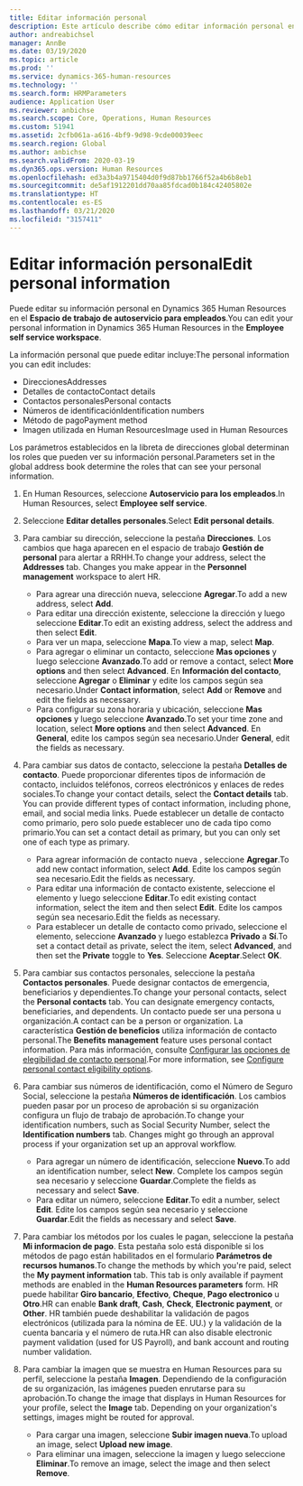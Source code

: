 ```yaml
---
title: Editar información personal
description: Este artículo describe cómo editar información personal en el autoservicio para empleados y gerentes.
author: andreabichsel
manager: AnnBe
ms.date: 03/19/2020
ms.topic: article
ms.prod: ''
ms.service: dynamics-365-human-resources
ms.technology: ''
ms.search.form: HRMParameters
audience: Application User
ms.reviewer: anbichse
ms.search.scope: Core, Operations, Human Resources
ms.custom: 51941
ms.assetid: 2cfb061a-a616-4bf9-9d98-9cde00039eec
ms.search.region: Global
ms.author: anbichse
ms.search.validFrom: 2020-03-19
ms.dyn365.ops.version: Human Resources
ms.openlocfilehash: ed3a3b4a9715404d0f9d87bb1766f52a4b6b8eb1
ms.sourcegitcommit: de5af1912201dd70aa85fdcad0b184c42405802e
ms.translationtype: HT
ms.contentlocale: es-ES
ms.lasthandoff: 03/21/2020
ms.locfileid: "3157411"
---
```

# <a name="edit-personal-information"></a><span data-ttu-id="1de4b-103">Editar información personal</span><span class="sxs-lookup"><span data-stu-id="1de4b-103">Edit personal information</span></span>

<span data-ttu-id="1de4b-104">Puede editar su información personal en Dynamics 365 Human Resources en el **Espacio de trabajo de autoservicio para empleados**.</span><span class="sxs-lookup"><span data-stu-id="1de4b-104">You can edit your personal information in Dynamics 365 Human Resources in the **Employee self service workspace**.</span></span>

<span data-ttu-id="1de4b-105">La información personal que puede editar incluye:</span><span class="sxs-lookup"><span data-stu-id="1de4b-105">The personal information you can edit includes:</span></span>

- <span data-ttu-id="1de4b-106">Direcciones</span><span class="sxs-lookup"><span data-stu-id="1de4b-106">Addresses</span></span>
- <span data-ttu-id="1de4b-107">Detalles de contacto</span><span class="sxs-lookup"><span data-stu-id="1de4b-107">Contact details</span></span>
- <span data-ttu-id="1de4b-108">Contactos personales</span><span class="sxs-lookup"><span data-stu-id="1de4b-108">Personal contacts</span></span>
- <span data-ttu-id="1de4b-109">Números de identificación</span><span class="sxs-lookup"><span data-stu-id="1de4b-109">Identification numbers</span></span>
- <span data-ttu-id="1de4b-110">Método de pago</span><span class="sxs-lookup"><span data-stu-id="1de4b-110">Payment method</span></span>
- <span data-ttu-id="1de4b-111">Imagen utilizada en Human Resources</span><span class="sxs-lookup"><span data-stu-id="1de4b-111">Image used in Human Resources</span></span>

<span data-ttu-id="1de4b-112">Los parámetros establecidos en la libreta de direcciones global determinan los roles que pueden ver su información personal.</span><span class="sxs-lookup"><span data-stu-id="1de4b-112">Parameters set in the global address book determine the roles that can see your personal information.</span></span>

1. <span data-ttu-id="1de4b-113">En Human Resources, seleccione **Autoservicio para los empleados**.</span><span class="sxs-lookup"><span data-stu-id="1de4b-113">In Human Resources, select **Employee self service**.</span></span>

2. <span data-ttu-id="1de4b-114">Seleccione **Editar detalles personales**.</span><span class="sxs-lookup"><span data-stu-id="1de4b-114">Select **Edit personal details**.</span></span>

3. <span data-ttu-id="1de4b-115">Para cambiar su dirección, seleccione la pestaña **Direcciones**. Los cambios que haga aparecen en el espacio de trabajo **Gestión de personal** para alertar a RRHH.</span><span class="sxs-lookup"><span data-stu-id="1de4b-115">To change your address, select the **Addresses** tab. Changes you make appear in the **Personnel management** workspace to alert HR.</span></span> 

    - <span data-ttu-id="1de4b-116">Para agrear una dirección nueva, seleccione **Agregar**.</span><span class="sxs-lookup"><span data-stu-id="1de4b-116">To add a new address, select **Add**.</span></span>
    - <span data-ttu-id="1de4b-117">Para editar una dirección existente, seleccione la dirección y luego seleccione **Editar**.</span><span class="sxs-lookup"><span data-stu-id="1de4b-117">To edit an existing address, select the address and then select **Edit**.</span></span>
    - <span data-ttu-id="1de4b-118">Para ver un mapa, seleccione **Mapa**.</span><span class="sxs-lookup"><span data-stu-id="1de4b-118">To view a map, select **Map**.</span></span>
    - <span data-ttu-id="1de4b-119">Para agregar o eliminar un contacto, seleccione **Mas opciones** y luego seleccione **Avanzado**.</span><span class="sxs-lookup"><span data-stu-id="1de4b-119">To add or remove a contact, select **More options** and then select **Advanced**.</span></span> <span data-ttu-id="1de4b-120">En **Información del contacto**, seleccione **Agregar** o **Eliminar** y edite los campos según sea necesario.</span><span class="sxs-lookup"><span data-stu-id="1de4b-120">Under **Contact information**, select **Add** or **Remove** and edit the fields as necessary.</span></span>
    - <span data-ttu-id="1de4b-121">Para configurar su zona horaria y ubicación, seleccione **Mas opciones** y luego seleccione **Avanzado**.</span><span class="sxs-lookup"><span data-stu-id="1de4b-121">To set your time zone and location, select **More options** and then select **Advanced**.</span></span> <span data-ttu-id="1de4b-122">En **General**, edite los campos según sea necesario.</span><span class="sxs-lookup"><span data-stu-id="1de4b-122">Under **General**, edit the fields as necessary.</span></span>

4. <span data-ttu-id="1de4b-123">Para cambiar sus datos de contacto, seleccione la pestaña **Detalles de contacto**. Puede proporcionar diferentes tipos de información de contacto, incluidos teléfonos, correos electrónicos y enlaces de redes sociales.</span><span class="sxs-lookup"><span data-stu-id="1de4b-123">To change your contact details, select the **Contact details** tab. You can provide different types of contact information, including phone, email, and social media links.</span></span> <span data-ttu-id="1de4b-124">Puede establecer un detalle de contacto como primario, pero solo puede establecer uno de cada tipo como primario.</span><span class="sxs-lookup"><span data-stu-id="1de4b-124">You can set a contact detail as primary, but you can only set one of each type as primary.</span></span> 

    - <span data-ttu-id="1de4b-125">Para agrear información de contacto nueva , seleccione **Agregar**.</span><span class="sxs-lookup"><span data-stu-id="1de4b-125">To add new contact information, select **Add**.</span></span> <span data-ttu-id="1de4b-126">Edite los campos según sea necesario.</span><span class="sxs-lookup"><span data-stu-id="1de4b-126">Edit the fields as necessary.</span></span>
    - <span data-ttu-id="1de4b-127">Para editar una información de contacto existente, seleccione el elemento y luego seleccione **Editar**.</span><span class="sxs-lookup"><span data-stu-id="1de4b-127">To edit existing contact information, select the item and then select **Edit**.</span></span> <span data-ttu-id="1de4b-128">Edite los campos según sea necesario.</span><span class="sxs-lookup"><span data-stu-id="1de4b-128">Edit the fields as necessary.</span></span>
    - <span data-ttu-id="1de4b-129">Para establecer un detalle de contacto como privado, seleccione el elemento, seleccione **Avanzado** y luego establezca **Privado** a **Sí**.</span><span class="sxs-lookup"><span data-stu-id="1de4b-129">To set a contact detail as private, select the item, select **Advanced**, and then set the **Private** toggle to **Yes**.</span></span> <span data-ttu-id="1de4b-130">Seleccione **Aceptar**.</span><span class="sxs-lookup"><span data-stu-id="1de4b-130">Select **OK**.</span></span>
  
5. <span data-ttu-id="1de4b-131">Para cambiar sus contactos personales, seleccione la pestaña **Contactos personales**. Puede designar contactos de emergencia, beneficiarios y dependientes.</span><span class="sxs-lookup"><span data-stu-id="1de4b-131">To change your personal contacts, select the **Personal contacts** tab. You can designate emergency contacts, beneficiaries, and dependents.</span></span> <span data-ttu-id="1de4b-132">Un contacto puede ser una persona u organización.</span><span class="sxs-lookup"><span data-stu-id="1de4b-132">A contact can be a person or organization.</span></span> <span data-ttu-id="1de4b-133">La característica **Gestión de beneficios** utiliza información de contacto personal.</span><span class="sxs-lookup"><span data-stu-id="1de4b-133">The **Benefits management** feature uses personal contact information.</span></span> <span data-ttu-id="1de4b-134">Para más información, consulte [Configurar las opciones de elegibilidad de contacto personal](hr-benefits-setup-contact-eligibility-options.md).</span><span class="sxs-lookup"><span data-stu-id="1de4b-134">For more information, see [Configure personal contact eligibility options](hr-benefits-setup-contact-eligibility-options.md).</span></span>

6. <span data-ttu-id="1de4b-135">Para cambiar sus números de identificación, como el Número de Seguro Social, seleccione la pestaña **Números de identificación**. Los cambios pueden pasar por un proceso de aprobación si su organización configura un flujo de trabajo de aprobación.</span><span class="sxs-lookup"><span data-stu-id="1de4b-135">To change your identification numbers, such as Social Security Number, select the **Identification numbers** tab. Changes might go through an approval process if your organization set up an approval workflow.</span></span>

    - <span data-ttu-id="1de4b-136">Para agregar un número de identificación, seleccione **Nuevo**.</span><span class="sxs-lookup"><span data-stu-id="1de4b-136">To add an identification number, select **New**.</span></span> <span data-ttu-id="1de4b-137">Complete los campos según sea necesario y seleccione **Guardar**.</span><span class="sxs-lookup"><span data-stu-id="1de4b-137">Complete the fields as necessary and select **Save**.</span></span>
    - <span data-ttu-id="1de4b-138">Para editar un número, seleccione **Editar**.</span><span class="sxs-lookup"><span data-stu-id="1de4b-138">To edit a number, select **Edit**.</span></span> <span data-ttu-id="1de4b-139">Edite los campos según sea necesario y seleccione **Guardar**.</span><span class="sxs-lookup"><span data-stu-id="1de4b-139">Edit the fields as necessary and select **Save**.</span></span>

7. <span data-ttu-id="1de4b-140">Para cambiar los métodos por los cuales le pagan, seleccione la pestaña **Mi informacion de pago**. Esta pestaña solo está disponible si los métodos de pago están habilitados en el formulario **Parámetros de recursos humanos**.</span><span class="sxs-lookup"><span data-stu-id="1de4b-140">To change the methods by which you're paid, select the **My payment information** tab. This tab is only available if payment methods are enabled in the **Human Resources parameters** form.</span></span> <span data-ttu-id="1de4b-141">HR puede habilitar **Giro bancario**, **Efectivo**, **Cheque**, **Pago electronico** u **Otro**.</span><span class="sxs-lookup"><span data-stu-id="1de4b-141">HR can enable **Bank draft**, **Cash**, **Check**, **Electronic payment**, or **Other**.</span></span> <span data-ttu-id="1de4b-142">HR también puede deshabilitar la validación de pagos electrónicos (utilizada para la nómina de EE. UU.) y la validación de la cuenta bancaria y el número de ruta.</span><span class="sxs-lookup"><span data-stu-id="1de4b-142">HR can also disable electronic payment validation (used for US Payroll), and bank account and routing number validation.</span></span>

8. <span data-ttu-id="1de4b-143">Para cambiar la imagen que se muestra en Human Resources para su perfil, seleccione la pestaña **Imagen**. Dependiendo de la configuración de su organización, las imágenes pueden enrutarse para su aprobación.</span><span class="sxs-lookup"><span data-stu-id="1de4b-143">To change the image that displays in Human Resources for your profile, select the **Image** tab. Depending on your organization's settings, images might be routed for approval.</span></span>

    - <span data-ttu-id="1de4b-144">Para cargar una imagen, seleccione **Subir imagen nueva**.</span><span class="sxs-lookup"><span data-stu-id="1de4b-144">To upload an image, select **Upload new image**.</span></span>
    - <span data-ttu-id="1de4b-145">Para eliminar una imagen, seleccione la imagen y luego seleccione **Eliminar**.</span><span class="sxs-lookup"><span data-stu-id="1de4b-145">To remove an image, select the image and then select **Remove**.</span></span>

